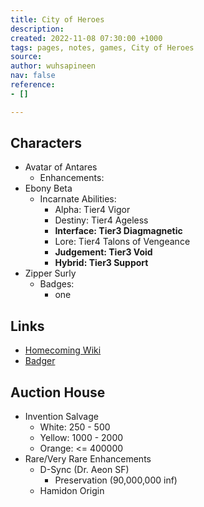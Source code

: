 ```yaml
---
title: City of Heroes
description: 
created: 2022-11-08 07:30:00 +1000
tags: pages, notes, games, City of Heroes
source: 
author: wuhsapineen
nav: false
reference:
- []

---
```

## Characters
-   Avatar of Antares
    -   Enhancements:
        <div id="enhancements_avatarofantares"></div>
-   Ebony Beta
    -   Incarnate Abilities:
        -   Alpha: Tier4 Vigor
        -   Destiny: Tier4 Ageless
        -   **Interface: Tier3 Diagmagnetic**
        -   Lore: Tier4 Talons of Vengeance
        -   **Judgement: Tier3 Void**
        -   **Hybrid: Tier3 Support**
-   Zipper Surly
    -   Badges:
        -   one
## Links
-   [Homecoming Wiki][4-1]
-   [Badger][4-2]

## Auction House

-   Invention Salvage
    -   White: 250 - 500
    -   Yellow: 1000 - 2000
    -   Orange: <= 400000
-   Rare/Very Rare Enhancements
    -   D-Sync (Dr. Aeon SF)
        -   Preservation (90,000,000 inf)
    -   Hamidon Origin

<br />

<!-- referencelinks -->
[4-1]: https://homecoming.wiki/wiki/Main_Page
[4-2]: https://n15g.github.io/badger/
<!-- endreferencelinks -->